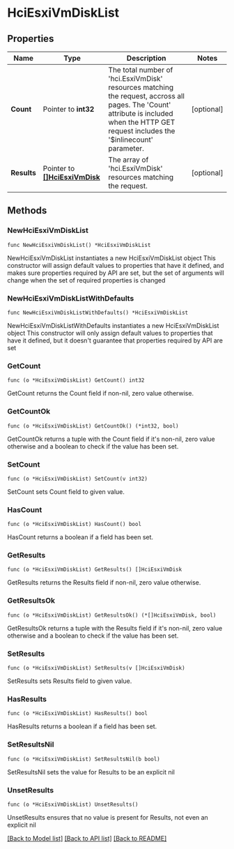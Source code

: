# HciEsxiVmDiskList

## Properties

Name | Type | Description | Notes
------------ | ------------- | ------------- | -------------
**Count** | Pointer to **int32** | The total number of &#39;hci.EsxiVmDisk&#39; resources matching the request, accross all pages. The &#39;Count&#39; attribute is included when the HTTP GET request includes the &#39;$inlinecount&#39; parameter. | [optional] 
**Results** | Pointer to [**[]HciEsxiVmDisk**](HciEsxiVmDisk.md) | The array of &#39;hci.EsxiVmDisk&#39; resources matching the request. | [optional] 

## Methods

### NewHciEsxiVmDiskList

`func NewHciEsxiVmDiskList() *HciEsxiVmDiskList`

NewHciEsxiVmDiskList instantiates a new HciEsxiVmDiskList object
This constructor will assign default values to properties that have it defined,
and makes sure properties required by API are set, but the set of arguments
will change when the set of required properties is changed

### NewHciEsxiVmDiskListWithDefaults

`func NewHciEsxiVmDiskListWithDefaults() *HciEsxiVmDiskList`

NewHciEsxiVmDiskListWithDefaults instantiates a new HciEsxiVmDiskList object
This constructor will only assign default values to properties that have it defined,
but it doesn't guarantee that properties required by API are set

### GetCount

`func (o *HciEsxiVmDiskList) GetCount() int32`

GetCount returns the Count field if non-nil, zero value otherwise.

### GetCountOk

`func (o *HciEsxiVmDiskList) GetCountOk() (*int32, bool)`

GetCountOk returns a tuple with the Count field if it's non-nil, zero value otherwise
and a boolean to check if the value has been set.

### SetCount

`func (o *HciEsxiVmDiskList) SetCount(v int32)`

SetCount sets Count field to given value.

### HasCount

`func (o *HciEsxiVmDiskList) HasCount() bool`

HasCount returns a boolean if a field has been set.

### GetResults

`func (o *HciEsxiVmDiskList) GetResults() []HciEsxiVmDisk`

GetResults returns the Results field if non-nil, zero value otherwise.

### GetResultsOk

`func (o *HciEsxiVmDiskList) GetResultsOk() (*[]HciEsxiVmDisk, bool)`

GetResultsOk returns a tuple with the Results field if it's non-nil, zero value otherwise
and a boolean to check if the value has been set.

### SetResults

`func (o *HciEsxiVmDiskList) SetResults(v []HciEsxiVmDisk)`

SetResults sets Results field to given value.

### HasResults

`func (o *HciEsxiVmDiskList) HasResults() bool`

HasResults returns a boolean if a field has been set.

### SetResultsNil

`func (o *HciEsxiVmDiskList) SetResultsNil(b bool)`

 SetResultsNil sets the value for Results to be an explicit nil

### UnsetResults
`func (o *HciEsxiVmDiskList) UnsetResults()`

UnsetResults ensures that no value is present for Results, not even an explicit nil

[[Back to Model list]](../README.md#documentation-for-models) [[Back to API list]](../README.md#documentation-for-api-endpoints) [[Back to README]](../README.md)


